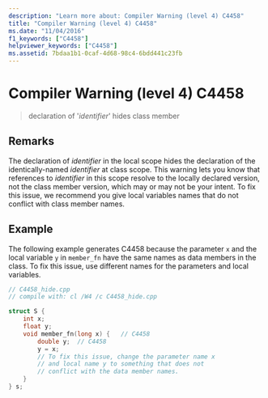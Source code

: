 ```yaml
---
description: "Learn more about: Compiler Warning (level 4) C4458"
title: "Compiler Warning (level 4) C4458"
ms.date: "11/04/2016"
f1_keywords: ["C4458"]
helpviewer_keywords: ["C4458"]
ms.assetid: 7bdaa1b1-0caf-4d68-98c4-6bdd441c23fb
---
```

# Compiler Warning (level 4) C4458

> declaration of '*identifier*' hides class member

## Remarks

The declaration of *identifier* in the local scope hides the declaration of the identically-named *identifier* at class scope. This warning lets you know that references to *identifier* in this scope resolve to the locally declared version, not the class member version, which may or may not be your intent. To fix this issue, we recommend you give local variables names that do not conflict with class member names.

## Example

The following example generates C4458 because the parameter `x` and the local variable `y` in `member_fn` have the same names as data members in the class. To fix this issue, use different names for the parameters and local variables.

```cpp
// C4458_hide.cpp
// compile with: cl /W4 /c C4458_hide.cpp

struct S {
    int x;
    float y;
    void member_fn(long x) {   // C4458
        double y;  // C4458
        y = x;
        // To fix this issue, change the parameter name x
        // and local name y to something that does not
        // conflict with the data member names.
    }
} s;
```
